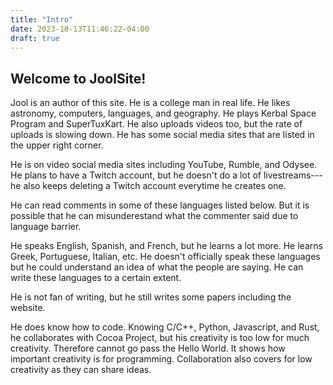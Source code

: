 ```yaml
---
title: "Intro"
date: 2023-10-13T11:46:22-04:00
draft: true
---
```


## Welcome to JoolSite!

Jool is an author of this site. He is a college man in real life. He likes astronomy, computers, languages, and geography. He plays Kerbal Space Program and SuperTuxKart. He also uploads videos too, but the rate of uploads is slowing down. He has some social media sites that are listed in the upper right corner.

He is on video social media sites including YouTube, Rumble, and Odysee. He plans to have a Twitch account, but he doesn't do a lot of livestreams---he also keeps deleting a Twitch account everytime he creates one.

He can read comments in some of these languages listed below. But it is possible that he can misunderestand what the commenter said due to language barrier.

He speaks English, Spanish, and French, but he learns a lot more. He learns Greek, Portuguese, Italian, etc. He doesn't officially speak these languages but he could understand an idea of what the people are saying. He can write these languages to a certain extent.

He is not fan of writing, but he still writes some papers including the website.

He does know how to code. Knowing C/C++, Python, Javascript, and Rust, he collaborates with Cocoa Project, but his creativity is too low for much creativity. Therefore cannot go pass the Hello World. It shows how important creativity is for programming. Collaboration also covers for low creativity as they can share ideas.

